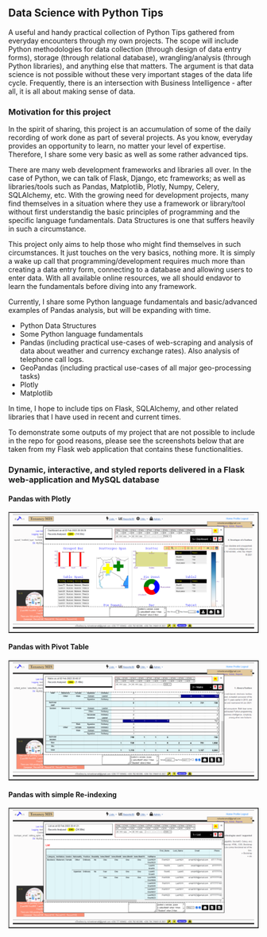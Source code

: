 ## Data Science with Python Tips
A useful and handy practical collection of Python Tips gathered from everyday encounters through my own projects. The scope will include Python methodologies for data collection (through design of data entry forms), storage (through relational database), wrangling/analysis (through Python libraries), and anything else that matters. The argument is that data science is not possible without these very important stages of the data life cycle. Frequently, there is an intersection with Business Intelligence - after all, it is all about making sense of data.

### Motivation for this project
In the spirit of sharing, this project is an accumulation of some of the daily recording of work done as part of several projects. As you know, everyday provides an opportunity to learn, no matter your level of expertise. Therefore, I share some very basic as well as some rather advanced tips.

There are many web development frameworks and libraries all over. In the case of Python, we can talk of Flask, Django, etc frameworks; as well as libraries/tools such as Pandas, Matplotlib, Plotly, Numpy, Celery, SQLAlchemy, etc. With the growing need for development projects, many find themselves in a situation where they use a framework or library/tool without first understandig the basic principles of programming and the specific language fundamentals. Data Structures is one that suffers heavily in such a circumstance.

This project only aims to help those who might find themselves in such circumstances. It just touches on the very basics, nothing more. It is simply a wake up call that programming/development requires much more than creating a data entry form, connecting to a database and allowing users to enter data. With all available online resources, we all should endavor to learn the fundamentals before diving into any framework.

Currently, I share some Python language fundamentals and basic/advanced examples of Pandas analysis, but will be expanding with time. 

- Python Data Structures
- Some Python language fundamentals
- Pandas (including practical use-cases of web-scraping and analysis of data about weather and currency exchange rates). Also analysis of telephone call logs.
- GeoPandas (including practical use-cases of all major geo-processing tasks)
- Plotly
- Matplotlib

In time, I hope to include tips on Flask, SQLAlchemy, and other related libraries that I have used in recent and current times.

To demonstrate some outputs of my project that are not possible to include in the repo for good reasons, please see the screenshots below that are taken from my Flask web application that contains these functionalities.

### Dynamic, interactive, and styled reports delivered in a Flask web-application and MySQL database

#### Pandas with Plotly 
<table border="1"><tr><td>
  <img src=".//images/tools3.PNG" />
</td></tr></table>

#### Pandas with Pivot Table
<table border="1"><tr><td>
  <img src="./images/tools2.PNG" />
</td></tr></table>

#### Pandas with simple Re-indexing
<table border="1"><tr><td>
  <img src="./images/tools1.PNG" />
</td></tr></table>

